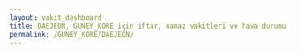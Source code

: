 ```yaml
---
layout: vakit_dashboard
title: DAEJEON, GUNEY_KORE için iftar, namaz vakitleri ve hava durumu - ilçe/eyalet seç
permalink: /GUNEY_KORE/DAEJEON/
---
```


<script type="text/javascript">
  var GLOBAL_COUNTRY = 'GUNEY_KORE';
  var GLOBAL_CITY = 'DAEJEON';
  var GLOBAL_STATE = '';
  var lat = 72;
  var lon = 21;
</script>
